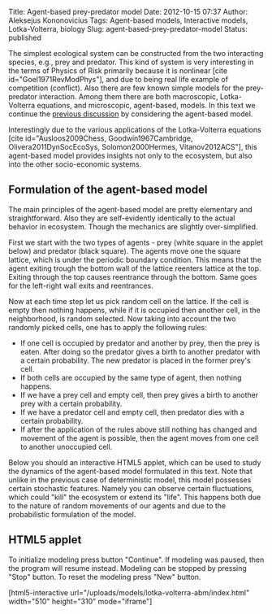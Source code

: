 Title: Agent-based prey-predator model
Date: 2012-10-15 07:37
Author: Aleksejus Kononovicius
Tags: Agent-based models, Interactive models, Lotka-Volterra, biology
Slug: agent-based-prey-predator-model
Status: published

The simplest ecological system can be
constructed from the two interacting species, e.g., prey and predator.
This kind of system is very interesting in the terms of Physics of Risk
primarily because it is nonlinear \[cite id="Goel1971RevModPhys"\], and
due to being real life example of competition (conflict). Also there are
few known simple models for the prey-predator interaction. Among them
there are both macroscopic, Lotka-Volterra equations, and microscopic,
agent-based, models. In this text we continue the [previous
discussion]({filename}/articles/2012/lotka-volterra-equations.md) by
considering the agent-based model.<!--more-->

Interestingly due to the various applications of the Lotka-Volterra
equations \[cite id="Ausloos2009Chess, Goodwin1967Cambridge,
Olivera2011DynSocEcoSys, Solomon2000Hermes, Vitanov2012ACS"\], this
agent-based model provides insights not only to the ecosystem, but also
into the other socio-economic systems.

Formulation of the agent-based model
------------------------------------

The main principles of the agent-based model are pretty elementary and
straightforward. Also they are self-evidently identically to the actual
behavior in ecosystem. Though the mechanics are slightly
over-simplified.

First we start with the two types of agents - prey (white square in the
applet below) and predator (black square). The agents move one the
square lattice, which is under the periodic boundary condition. This
means that the agent exiting trough the bottom wall of the lattice
reenters lattice at the top. Exiting through the top causes reentrance
through the bottom. Same goes for the left-right wall exits and
reentrances.

Now at each time step let us pick random cell on the lattice. If the
cell is empty then nothing happens, while if it is occupied then another
cell, in the neighborhood, is random selected. Now taking into account
the two randomly picked cells, one has to apply the following rules:

-   If one cell is occupied by predator and another by prey, then the
    prey is eaten. After doing so the predator gives a birth to another
    predator with a certain probability. The new predator is placed in
    the former prey's cell.
-   If both cells are occupied by the same type of agent, then nothing
    happens.
-   If we have a prey cell and empty cell, then prey gives a birth to
    another prey with a certain probability.
-   If we have a predator cell and empty cell, then predator dies with a
    certain probability.
-   If after the application of the rules above still nothing has
    changed and movement of the agent is possible, then the agent moves
    from one cell to another unoccupied cell.

Below you should an interactive HTML5 applet, which can be used to
study the dynamics of the agent-based model formulated in this text.
Note that unlike in the previous case of deterministic model, this model
possesses certain stochastic features. Namely you can observe certain
fluctuations, which could "kill" the ecosystem or extend its "life".
This happens both due to the nature of random movements of our agents
and due to the probabilistic formulation of the model.

HTML5 applet
------------

To initialize modeling press button "Continue". If modeling was
paused, then the program will resume instead. Modeling can be stopped
by pressing "Stop" button. To reset the modeling press "New" button.

[html5-interactive
url="/uploads/models/lotka-volterra-abm/index.html"
width="510" height="310" mode="iframe"]
